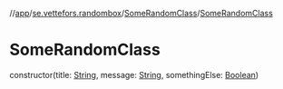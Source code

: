 //[app](../../../reference)/[se.vettefors.randombox](index.md)/[SomeRandomClass](-some-random-class/index.md)/[SomeRandomClass](-some-random-class.md)

# SomeRandomClass

constructor(title: [String](https://kotlinlang.org/api/core/kotlin-stdlib/kotlin/-string/index.html), message: [String](https://kotlinlang.org/api/core/kotlin-stdlib/kotlin/-string/index.html), somethingElse: [Boolean](https://kotlinlang.org/api/core/kotlin-stdlib/kotlin/-boolean/index.html))